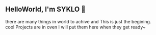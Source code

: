 ## HelloWorld, I'm SYKLO 👋

there are many things in world to achive and This is just the begining.<br/>
cool Projects are in oven I will put them here when they get ready~
<!--
**theSYKLO/theSYKLO** is a ✨ _special_ ✨ repository because its `README.md` (this file) appears on your GitHub profile.

Here are some ideas to get you started:

- 🔭 I’m currently working on ...
- 🌱 I’m currently learning ...
- 👯 I’m looking to collaborate on ...
- 🤔 I’m looking for help with ...
- 💬 Ask me about ...
- 📫 How to reach me: ...
- 😄 Pronouns: ...
- ⚡ Fun fact: ...
-->
